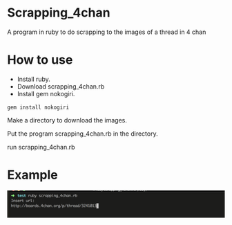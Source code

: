 # Scrapping_4chan
A program in ruby to do scrapping to the images of a thread in 4 chan

# How to use
- Install ruby.
- Download scrapping_4chan.rb
- Install gem nokogiri.

```
gem install nokogiri
```

Make a directory to download the images.

Put the program scrapping_4chan.rb in the directory.

run scrapping_4chan.rb

# Example

![example](https://github.com/Mature2010/Scrapping_4chan/blob/master/example.png)
